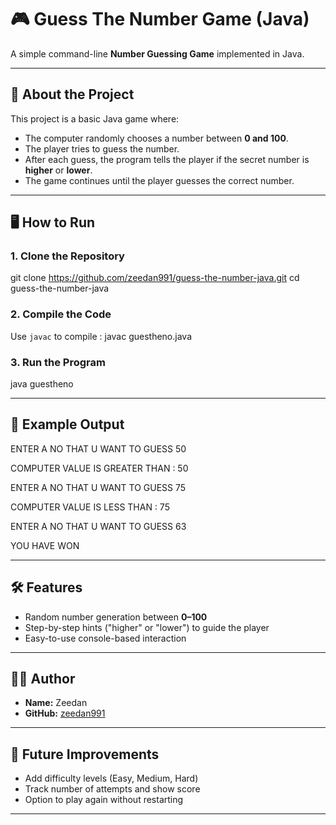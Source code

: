 # 🎮 Guess The Number Game (Java)

A simple command-line **Number Guessing Game** implemented in Java.

---

## 📌 About the Project
This project is a basic Java game where:
- The computer randomly chooses a number between **0 and 100**.
- The player tries to guess the number.
- After each guess, the program tells the player if the secret number is **higher** or **lower**.
- The game continues until the player guesses the correct number.

---

## 🖥️ How to Run
### 1. Clone the Repository

git clone https://github.com/zeedan991/guess-the-number-java.git
cd guess-the-number-java

### 2. Compile the Code

Use `javac` to compile : javac guestheno.java

### 3. Run the Program
java guestheno

---

## 📸 Example Output
ENTER A NO THAT U WANT TO GUESS
50 

COMPUTER VALUE IS GREATER THAN : 50

ENTER A NO THAT U WANT TO GUESS
75

COMPUTER VALUE IS LESS THAN : 75

ENTER A NO THAT U WANT TO GUESS
63

YOU HAVE WON

---

## 🛠 Features
- Random number generation between **0–100**
- Step-by-step hints ("higher" or "lower") to guide the player
- Easy-to-use console-based interaction

---

## 👨‍💻 Author
- **Name:** Zeedan  
- **GitHub:** [zeedan991](https://github.com/zeedan991)

---

## 🚀 Future Improvements
- Add difficulty levels (Easy, Medium, Hard)  
- Track number of attempts and show score  
- Option to play again without restarting  

---
